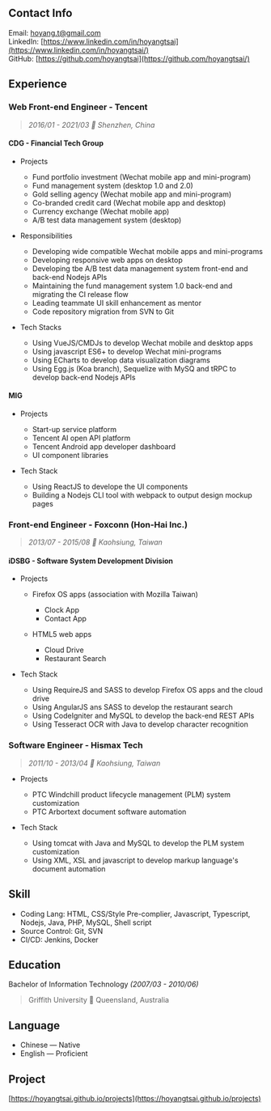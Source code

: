 ## Contact Info

Email: [hoyang.t@gmail.com](mailto:hoyang.t@gmail.com)<br/>
LinkedIn: [https://www.linkedin.com/in/hoyangtsai](https://www.linkedin.com/in/hoyangtsai/)<br/>
GitHub: [https://github.com/hoyangtsai](https://github.com/hoyangtsai/)<br/>

## Experience

### Web Front-end Engineer - Tencent

> _2016/01 - 2021/03 📍 Shenzhen, China_

#### CDG - Financial Tech Group

- Projects

  - Fund portfolio investment (Wechat mobile app and mini-program)
  - Fund management system (desktop 1.0 and 2.0)
  - Gold selling agency (Wechat mobile app and mini-program)
  - Co-branded credit card (Wechat mobile app and desktop)
  - Currency exchange (Wechat mobile app)
  - A/B test data management system (desktop)

- Responsibilities
  
  - Developing wide compatible Wechat mobile apps and mini-programs
  - Developing responsive web apps on desktop
  - Developing tbe A/B test data management system front-end and back-end Nodejs APIs
  - Maintaining the fund management system 1.0 back-end and migrating the CI release flow
  - Leading teammate UI skill enhancement as mentor
  - Code repository migration from SVN to Git

- Tech Stacks

  - Using VueJS/CMDJs to develop Wechat mobile and desktop apps
  - Using javascript ES6+ to develop Wechat mini-programs
  - Using ECharts to develop data visualization diagrams
  - Using Egg.js (Koa branch), Sequelize with MySQ and tRPC to develop back-end Nodejs APIs

#### MIG

- Projects

  - Start-up service platform
  - Tencent AI open API platform
  - Tencent Android app developer dashboard
  - UI component libraries

- Tech Stack

  - Using ReactJS to develope the UI components
  - Building a Nodejs CLI tool with webpack to output design mockup pages

### Front-end Engineer - Foxconn (Hon-Hai Inc.)

> _2013/07 - 2015/08 📍 Kaohsiung, Taiwan_

#### iDSBG - Software System Development Division

- Projects

  - Firefox OS apps (association with Mozilla Taiwan)

    - Clock App
    - Contact App

  - HTML5 web apps

    - Cloud Drive
    - Restaurant Search

- Tech Stack

  - Using RequireJS and SASS to develop Firefox OS apps and the cloud drive
  - Using AngularJS ans SASS to develop the restaurant search
  - Using CodeIgniter and MySQL to develop the back-end REST APIs
  - Using Tesseract OCR with Java to develop character recognition

### Software Engineer - Hismax Tech

> _2011/10 - 2013/04 📍 Kaohsiung, Taiwan_

- Projects

  - PTC Windchill product lifecycle management (PLM) system customization
  - PTC Arbortext document software automation

- Tech Stack

  - Using tomcat with Java and MySQL to develop the PLM system customization
  - Using XML, XSL and javascript to develop markup language's document automation

## Skill

- Coding Lang: HTML, CSS/Style Pre-complier, Javascript, Typescript, Nodejs, Java, PHP, MySQL, Shell script
- Source Control: Git, SVN
- CI/CD: Jenkins, Docker

## Education

Bachelor of Information Technology _(2007/03 - 2010/06)_
> Griffith University 📍 Queensland, Australia

## Language

- Chinese — Native
- English — Proficient

## Project

[https://hoyangtsai.github.io/projects](https://hoyangtsai.github.io/projects)
